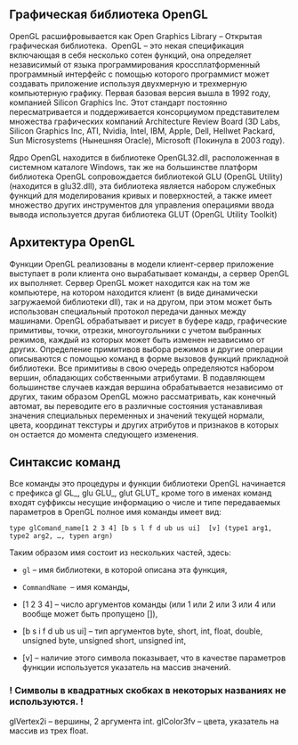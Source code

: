 
## Графическая библиотека OpenGL 

OpenGL расшифровывается как Open Graphics Library – Открытая графическая библиотека.  OpenGL – это некая спецификация включающая в себя несколько сотен функций, она определяет независимый от языка программирования кроссплатформенный программный интерфейс с помощью которого программист может создавать приложение используя двухмерную и трехмерную компьютерную графику. Первая базовая версия вышла в 1992 году, компанией Silicon Graphics Inc. Этот стандарт постоянно пересматривается и поддерживается консорциумом представителем множества графических компаний Architecture Review Board (3D Labs, Silicon Graphics Inc, ATI, Nvidia, Intel, IBM, Apple, Dell, Hellwet Packard, Sun Microsystems (Нынешняя Oracle), Microsoft (Покинула в 2003 году). 

Ядро OpenGL находится в библиотеке OpenGL32.dll, расположенная в системном каталоге Windows, так же на большинстве платформ библиотека OpenGL сопровождается библиотекой GLU (OpenGL Utility) (находится в glu32.dll), эта библиотека является набором служебных функций для моделирования кривых и поверхностей, а также имеет множество других инструментов для управления операциями ввода вывода используется другая библиотека GLUT (OpenGL Utility Toolkit) 

## Архитектура OpenGL 

Функции OpenGL реализованы в модели клиент-сервер приложение выступает в роли клиента оно вырабатывает команды, а сервер OpenGL их выполняет. Сервер OpenGL может находится как на том же компьютере, на котором находится клиент (в виде динамически загружаемой библиотеки dll), так и на другом, при этом может быть использован специальный протокол передачи данных между машинами. OpenGL обрабатывает и рисует в буфере кадр, графические примитивы, точки, отрезки, многоугольники с учетом выбранных режимов, каждый из которых может быть изменен независимо от других. Определение примитивов выбора режимов и другие операции описываются с помощью команд в форме вызовов функций прикладной библиотеки. Все примитивы в свою очередь определяются набором вершин, обладающих собственными атрибутами. В подавляющем большинстве случаев каждая вершина обрабатывается независимо от других, таким образом OpenGL можно рассматривать, как конечный автомат, вы переводите его в различные состояния устанавливая значения специальных переменных и значений текущей нормали, цвета, координат текстуры и других атрибутов и признаков в которых он остается до момента следующего изменения. 

## Синтаксис команд 

Все команды это процедуры и функции библиотеки OpenGL начинается с префикса gl GL_, glu GLU_, glut GLUT_ кроме того в именах команд входят суффиксы несущие информацию о числе и типе передаваемых параметров в OpenGL полное имя команды имеет вид: 

`type glComand_name[1 2 3 4] [b s l f d ub us ui]  [v] (type1 arg1, type2 arg2, …, typen argn) `

Таким образом имя состоит из нескольких частей, здесь: 

- `gl` – имя библиотеки, в которой описана эта функция,  
    
- `CommandName `– имя команды,  
    
- [1 2 3 4] – число аргументов команды (или 1 или 2 или 3 или 4 или вообще может быть пропущено []),  
    
- [b s i f d ub us ui] – тип аргументов byte, short, int, float, double, unsigned byte, unsigned short, unsigned int, 
    
- \[v\] – наличие этого символа показывает, что в качестве параметров функции используется указатель на массив значений. 
    

### ! Символы в квадратных скобках в некоторых названиях не используются. !

glVertex2i – вершины, 2 аргумента int. glColor3fv – цвета, указатель на массив из трех float.